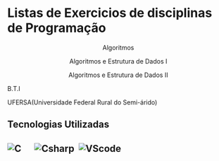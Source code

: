 # Listas de Exercicios de disciplinas de Programação

<div>
      <p align="center"> Algoritmos </p>
      <p align="center"> Algoritmos e Estrutura de Dados I </p>
      <p align="center"> Algoritmos e Estrutura de Dados II </p>

</div>

<div>
    <p align="left">B.T.I</p>
    <p align="left">UFERSA(Universidade Federal Rural do Semi-árido)</p>
</div>

<h2>Tecnologias Utilizadas<h2>
      
![C](https://img.shields.io/badge/C-20232A?style=for-the-badge&logo=C&logoColor=61DAFB)&nbsp;
&nbsp;
&nbsp;
![Csharp](https://img.shields.io/badge/C%23-239120?style=for-the-badge&logo=c-sharp&logoColor=white)&nbsp;
![VScode](https://img.shields.io/badge/VSCODE-4285F4?style=for-the-badge&logo=visualstudiocode&logoColor=white)&nbsp;
